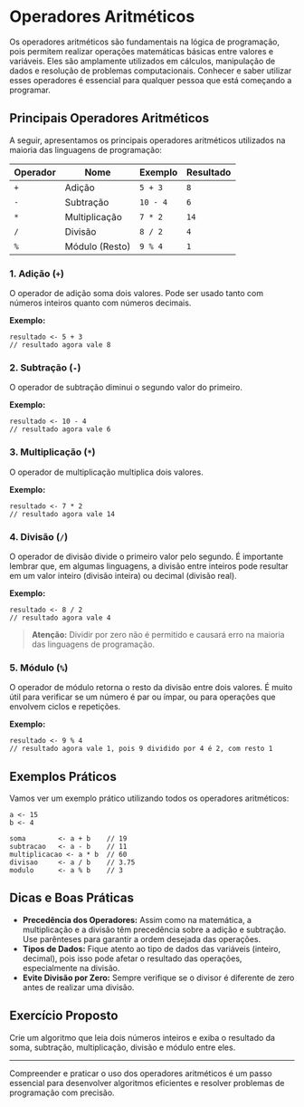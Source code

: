 # Operadores Aritméticos

Os operadores aritméticos são fundamentais na lógica de programação, pois permitem realizar operações matemáticas básicas entre valores e variáveis. Eles são amplamente utilizados em cálculos, manipulação de dados e resolução de problemas computacionais. Conhecer e saber utilizar esses operadores é essencial para qualquer pessoa que está começando a programar.

## Principais Operadores Aritméticos

A seguir, apresentamos os principais operadores aritméticos utilizados na maioria das linguagens de programação:

| Operador | Nome                | Exemplo         | Resultado         |
|----------|---------------------|-----------------|-------------------|
| `+`      | Adição              | `5 + 3`         | `8`               |
| `-`      | Subtração           | `10 - 4`        | `6`               |
| `*`      | Multiplicação       | `7 * 2`         | `14`              |
| `/`      | Divisão             | `8 / 2`         | `4`               |
| `%`      | Módulo (Resto)      | `9 % 4`         | `1`               |

### 1. Adição (`+`)

O operador de adição soma dois valores. Pode ser usado tanto com números inteiros quanto com números decimais.

**Exemplo:**
```pseudo
resultado <- 5 + 3
// resultado agora vale 8
```

### 2. Subtração (`-`)

O operador de subtração diminui o segundo valor do primeiro.

**Exemplo:**
```pseudo
resultado <- 10 - 4
// resultado agora vale 6
```

### 3. Multiplicação (`*`)

O operador de multiplicação multiplica dois valores.

**Exemplo:**
```pseudo
resultado <- 7 * 2
// resultado agora vale 14
```

### 4. Divisão (`/`)

O operador de divisão divide o primeiro valor pelo segundo. É importante lembrar que, em algumas linguagens, a divisão entre inteiros pode resultar em um valor inteiro (divisão inteira) ou decimal (divisão real).

**Exemplo:**
```pseudo
resultado <- 8 / 2
// resultado agora vale 4
```

> **Atenção:** Dividir por zero não é permitido e causará erro na maioria das linguagens de programação.

### 5. Módulo (`%`)

O operador de módulo retorna o resto da divisão entre dois valores. É muito útil para verificar se um número é par ou ímpar, ou para operações que envolvem ciclos e repetições.

**Exemplo:**
```pseudo
resultado <- 9 % 4
// resultado agora vale 1, pois 9 dividido por 4 é 2, com resto 1
```

## Exemplos Práticos

Vamos ver um exemplo prático utilizando todos os operadores aritméticos:

```pseudo
a <- 15
b <- 4

soma        <- a + b    // 19
subtracao   <- a - b    // 11
multiplicacao <- a * b  // 60
divisao     <- a / b    // 3.75
modulo      <- a % b    // 3
```

## Dicas e Boas Práticas

- **Precedência dos Operadores:** Assim como na matemática, a multiplicação e a divisão têm precedência sobre a adição e subtração. Use parênteses para garantir a ordem desejada das operações.
- **Tipos de Dados:** Fique atento ao tipo de dados das variáveis (inteiro, decimal), pois isso pode afetar o resultado das operações, especialmente na divisão.
- **Evite Divisão por Zero:** Sempre verifique se o divisor é diferente de zero antes de realizar uma divisão.

## Exercício Proposto

Crie um algoritmo que leia dois números inteiros e exiba o resultado da soma, subtração, multiplicação, divisão e módulo entre eles.

---

Compreender e praticar o uso dos operadores aritméticos é um passo essencial para desenvolver algoritmos eficientes e resolver problemas de programação com precisão.